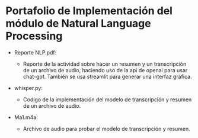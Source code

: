 # Portafolio de Implementación del módulo de Natural Language Processing

- Reporte NLP.pdf:
    - Reporte de la actividad sobre hacer un resumen y un transcripción de un archivo de audio, haciendo uso de la api de openai para usar chat-gpt. También se usa streamlit para generar una interfaz gráfica.
 
- whisper.py:
    - Codigo de la implementación del modelo de transcripción y resumen de un archivo de audio.
 
- Ma1.m4a:
    - Archivo de audio para probar el modelo de transcripción y resumen. 
